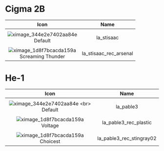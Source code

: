 # Cigma 2B

| Icon | Name |
| :--: | :--: | 
| | | | | 
![ximage_344e2e7402aa84e](https://github.com/user-attachments/assets/946f8870-18ca-48c2-bf39-d8f0b9dd303e) <br> Default | la_stisaac  | 
| | | | | 
![ximage_1d8f7bcacda159a](https://github.com/user-attachments/assets/187b0ce2-4bab-4292-830b-7d7fcd3415e6)<br> Screaming Thunder | la_stisaac_rec_arsenal  | 

# He-1

| Icon | Name |
| :--: | :--: | 
| | | | | 
![ximage_344e2e7402aa84e]([https://github.com/user-attachments/assets/946f8870-18ca-48c2-bf39-d8f0b9dd303e](https://upload.wikimedia.org/wikipedia/commons/a/a3/Image-not-found.png)) <br> Default | la_pable3  | 
| | | | | 
![ximage_1d8f7bcacda159a](https://static.wikia.nocookie.net/callofduty/images/8/83/Voltage_HE1_Blueprint_BO6.png/revision/latest/scale-to-width-down/1000?cb=20250122223755)<br> Voltage | la_pable3_rec_plastic  | 
| | | | | 
![ximage_1d8f7bcacda159a](https://static.wikia.nocookie.net/callofduty/images/b/b4/Choicest_HE1_Blueprint_BO6.png/revision/latest/scale-to-width-down/1000?cb=20250122223755)<br> Choicest | la_pable3_rec_stingray02  | 
